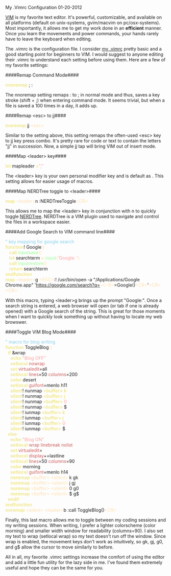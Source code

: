 My .Vimrc Configuration
01-20-2012    

[VIM][1] is my favorite text editor. It's powerful, customizable, and available on all platforms (default on unix-systems, gvim/macvim on pc/osx-systems). Most importantly, it allows me to get my work done in an **efficient** manner. Once you learn the movements and power commands, your hands rarely have to leave the keyboard when editing.

The .vimrc is the configuration file. I consider [my .vimrc][2] pretty basic and a good starting point for beginners to VIM. I would suggest to anyone editing their .vimrc to understand each setting before using them. Here are a few of my favorite settings:

####Remap Command Mode####
<div id="code">
<font color="#f0e68c"><b>nnoremap</b></font>&nbsp;;&nbsp;:<br>
</div>

The nnoremap setting remaps : to ; in normal mode and thus, saves a key stroke (shift + ;) when entering command mode. It seems trivial, but when a file is saved a 100 times in a day, it adds up.

####Remap &lt;esc&gt; to jj####
<div id="code">
<font color="#f0e68c"><b>inoremap</b></font>&nbsp;jj&nbsp;<font color="#ffdead">&lt;</font><font color="#ffdead">esc</font><font color="#ffdead">&gt;</font><br>
</div>

Similar to the setting above, this setting remaps the often-used &lt;esc&gt; key to jj key press combo. It's pretty rare for code or text to contain the letters "jj" in succession. Now, a simple jj tap will bring VIM out of insert mode.

####Map &lt;leader&gt; key####
<div id="code">
<font color="#f0e68c"><b>let</b></font>&nbsp;mapleader&nbsp;<font color="#f0e68c"><b>=</b></font><font color="#ffa0a0">&quot;,&quot;</font><br>
</div>

The &lt;leader&gt; key is your own personal modifier key and is default as \. This setting allows for easier usage of <leader> macros.

####Map NERDTree toggle to &lt;leader&gt;####
<div id="code">
<font color="#f0e68c"><b>map</b></font>&nbsp;<font color="#ffdead">&lt;</font><font color="#ffdead">leader</font><font color="#ffdead">&gt;</font>n&nbsp;:NERDTreeToggle<font color="#ffdead">&lt;</font><font color="#ffdead">CR</font><font color="#ffdead">&gt;</font><br>
</div>

This allows me to map the &lt;leader&gt; key in conjunction with n to quickly toggle [NERDTree][3]. NERDTree is a VIM plugin used to navigate and control the files in a workspace easier.

####Add Google Search to VIM command line####
<div id="code">
<font color="#87ceeb">&quot; key mapping for google search</font><br>
<font color="#f0e68c"><b>function</b></font>! Google<font color="#ffdead">()</font><br>
&nbsp;&nbsp;&nbsp;<font color="#f0e68c"><b>call</b></font>&nbsp;<font color="#98fb98">inputsave</font><font color="#ffdead">()</font><br>
&nbsp;&nbsp;&nbsp;<font color="#f0e68c"><b>let</b></font>&nbsp;searchterm&nbsp;<font color="#f0e68c"><b>=</b></font>&nbsp;<font color="#98fb98">input</font><font color="#ffdead">(</font><font color="#ffa0a0">'Google: '</font><font color="#ffdead">)</font><br>
&nbsp;&nbsp;&nbsp;<font color="#f0e68c"><b>call</b></font>&nbsp;<font color="#98fb98">inputrestore</font><font color="#ffdead">()</font><br>
&nbsp;&nbsp;&nbsp;<font color="#f0e68c"><b>return</b></font>&nbsp;searchterm<br>
<font color="#f0e68c"><b>endfunction</b></font><br>
<font color="#f0e68c"><b>map</b></font>&nbsp;<font color="#ffdead">&lt;</font><font color="#ffdead">leader</font><font color="#ffdead">&gt;</font>g&nbsp;<font color="#ffdead">&lt;</font><font color="#ffdead">ESC</font><font color="#ffdead">&gt;</font>:! /usr/bin/open -a &quot;/Applications/Google Chrome.app&quot; '<a href="https://google.com/search?q=">https://google.com/search?q=</a><font color="#ffdead">&lt;</font><font color="#ffdead">C-R</font><font color="#ffdead">&gt;</font>=Google()<font color="#ffdead">&lt;</font><font color="#ffdead">CR</font><font color="#ffdead">&gt;</font>'<font color="#ffdead">&lt;</font><font color="#ffdead">CR</font><font color="#ffdead">&gt;&lt;</font><font color="#ffdead">CR</font><font color="#ffdead">&gt;</font>
</div>

With this macro, typing <leader\>g brings up the prompt "Google:". Once a search string is entered, a web browser will open (or tab if one is already opened) with a Google search of the string. This is great for those moments when I want to quickly look something up without having to locate my web browswer.

####Toggle VIM Blog Mode####
<div id="code">
<font color="#87ceeb">&quot; macro for blog writing</font><br>
<font color="#f0e68c"><b>function</b></font>&nbsp;ToggleBlog<font color="#ffdead">()</font><br>
&nbsp;&nbsp;<font color="#f0e68c"><b>if</b></font>&nbsp;&amp;wrap<br>
&nbsp;&nbsp;&nbsp;&nbsp;<font color="#f0e68c"><b>echo</b></font>&nbsp;<font color="#ffa0a0">&quot;Blog OFF&quot;</font><br>
&nbsp;&nbsp;&nbsp;&nbsp;<font color="#f0e68c"><b>setlocal</b></font>&nbsp;<font color="#cd5c5c">nowrap</font><br>
&nbsp;&nbsp;&nbsp;&nbsp;<font color="#f0e68c"><b>set</b></font>&nbsp;<font color="#cd5c5c">virtualedit</font>=all<br>
&nbsp;&nbsp;&nbsp;&nbsp;<font color="#f0e68c"><b>setlocal</b></font>&nbsp;<font color="#cd5c5c">lines</font>=50&nbsp;<font color="#cd5c5c">columns</font>=200<br>
&nbsp;&nbsp;&nbsp;&nbsp;<font color="#f0e68c"><b>color</b></font>&nbsp;desert&nbsp;<br>
&nbsp;&nbsp;&nbsp;&nbsp;<font color="#f0e68c"><b>setlocal</b></font>&nbsp;<font color="#cd5c5c">guifont</font>=menlo<font color="#f0e68c"><b>:</b></font>h11<br>
&nbsp;&nbsp;&nbsp;&nbsp;<font color="#f0e68c"><b>silent</b></font>!&nbsp;nunmap&nbsp;<font color="#f0e68c"><b>&lt;</b></font><font color="#f0e68c"><b>buffer</b></font><font color="#f0e68c"><b>&gt;</b></font>&nbsp;<font color="#f0e68c"><b>k</b></font><br>
&nbsp;&nbsp;&nbsp;&nbsp;<font color="#f0e68c"><b>silent</b></font>!&nbsp;nunmap&nbsp;<font color="#f0e68c"><b>&lt;</b></font><font color="#f0e68c"><b>buffer</b></font><font color="#f0e68c"><b>&gt;</b></font>&nbsp;<font color="#f0e68c"><b>j</b></font><br>
&nbsp;&nbsp;&nbsp;&nbsp;<font color="#f0e68c"><b>silent</b></font>!&nbsp;nunmap&nbsp;<font color="#f0e68c"><b>&lt;</b></font><font color="#f0e68c"><b>buffer</b></font><font color="#f0e68c"><b>&gt;</b></font>&nbsp;<font color="#ffa0a0">0</font><br>
&nbsp;&nbsp;&nbsp;&nbsp;<font color="#f0e68c"><b>silent</b></font>!&nbsp;nunmap&nbsp;<font color="#f0e68c"><b>&lt;</b></font><font color="#f0e68c"><b>buffer</b></font><font color="#f0e68c"><b>&gt;</b></font>&nbsp;$<br>
&nbsp;&nbsp;&nbsp;&nbsp;<font color="#f0e68c"><b>silent</b></font>!&nbsp;iunmap&nbsp;<font color="#f0e68c"><b>&lt;</b></font><font color="#f0e68c"><b>buffer</b></font><font color="#f0e68c"><b>&gt;</b></font>&nbsp;<font color="#f0e68c"><b>k</b></font><br>
&nbsp;&nbsp;&nbsp;&nbsp;<font color="#f0e68c"><b>silent</b></font>!&nbsp;iunmap&nbsp;<font color="#f0e68c"><b>&lt;</b></font><font color="#f0e68c"><b>buffer</b></font><font color="#f0e68c"><b>&gt;</b></font>&nbsp;<font color="#f0e68c"><b>j</b></font><br>
&nbsp;&nbsp;&nbsp;&nbsp;<font color="#f0e68c"><b>silent</b></font>!&nbsp;iunmap&nbsp;<font color="#f0e68c"><b>&lt;</b></font><font color="#f0e68c"><b>buffer</b></font><font color="#f0e68c"><b>&gt;</b></font>&nbsp;<font color="#ffa0a0">0</font><br>
&nbsp;&nbsp;&nbsp;&nbsp;<font color="#f0e68c"><b>silent</b></font>!&nbsp;iunmap&nbsp;<font color="#f0e68c"><b>&lt;</b></font><font color="#f0e68c"><b>buffer</b></font><font color="#f0e68c"><b>&gt;</b></font>&nbsp;$<br>
&nbsp;&nbsp;<font color="#f0e68c"><b>else</b></font><br>
&nbsp;&nbsp;&nbsp;&nbsp;<font color="#f0e68c"><b>echo</b></font>&nbsp;<font color="#ffa0a0">&quot;Blog ON&quot;</font><br>
&nbsp;&nbsp;&nbsp;&nbsp;<font color="#f0e68c"><b>setlocal</b></font>&nbsp;<font color="#cd5c5c">wrap</font>&nbsp;<font color="#cd5c5c">linebreak</font>&nbsp;<font color="#cd5c5c">nolist</font><br>
&nbsp;&nbsp;&nbsp;&nbsp;<font color="#f0e68c"><b>set</b></font>&nbsp;<font color="#cd5c5c">virtualedit</font>=<br>
&nbsp;&nbsp;&nbsp;&nbsp;<font color="#f0e68c"><b>setlocal</b></font>&nbsp;<font color="#cd5c5c">display</font>+=lastline<br>
&nbsp;&nbsp;&nbsp;&nbsp;<font color="#f0e68c"><b>setlocal</b></font>&nbsp;<font color="#cd5c5c">lines</font>=50&nbsp;<font color="#cd5c5c">columns</font>=90<br>
&nbsp;&nbsp;&nbsp;&nbsp;<font color="#f0e68c"><b>color</b></font>&nbsp;morning&nbsp;<br>
&nbsp;&nbsp;&nbsp;&nbsp;<font color="#f0e68c"><b>setlocal</b></font>&nbsp;<font color="#cd5c5c">guifont</font>=menlo<font color="#f0e68c"><b>:</b></font>h14<br>
&nbsp;&nbsp;&nbsp;&nbsp;<font color="#f0e68c"><b>noremap</b></font>&nbsp;<font color="#ffdead">&lt;</font><font color="#ffdead">buffer</font><font color="#ffdead">&gt;</font>&nbsp;<font color="#ffdead">&lt;</font><font color="#ffdead">silent</font><font color="#ffdead">&gt;</font>&nbsp;k&nbsp;gk<br>
&nbsp;&nbsp;&nbsp;&nbsp;<font color="#f0e68c"><b>noremap</b></font>&nbsp;<font color="#ffdead">&lt;</font><font color="#ffdead">buffer</font><font color="#ffdead">&gt;</font>&nbsp;<font color="#ffdead">&lt;</font><font color="#ffdead">silent</font><font color="#ffdead">&gt;</font>&nbsp;j&nbsp;gj<br>
&nbsp;&nbsp;&nbsp;&nbsp;<font color="#f0e68c"><b>noremap</b></font>&nbsp;<font color="#ffdead">&lt;</font><font color="#ffdead">buffer</font><font color="#ffdead">&gt;</font>&nbsp;<font color="#ffdead">&lt;</font><font color="#ffdead">silent</font><font color="#ffdead">&gt;</font>&nbsp;0&nbsp;g0<br>
&nbsp;&nbsp;&nbsp;&nbsp;<font color="#f0e68c"><b>noremap</b></font>&nbsp;<font color="#ffdead">&lt;</font><font color="#ffdead">buffer</font><font color="#ffdead">&gt;</font>&nbsp;<font color="#ffdead">&lt;</font><font color="#ffdead">silent</font><font color="#ffdead">&gt;</font>&nbsp;$&nbsp;g$<br>
&nbsp;&nbsp;<font color="#f0e68c"><b>endif</b></font><br>
<font color="#f0e68c"><b>endfunction</b></font><br>
<font color="#f0e68c"><b>noremap</b></font>&nbsp;<font color="#ffdead">&lt;</font><font color="#ffdead">silent</font><font color="#ffdead">&gt;</font>&nbsp;<font color="#ffdead">&lt;</font><font color="#ffdead">leader</font><font color="#ffdead">&gt;</font>b&nbsp;:call ToggleBlog()<font color="#ffdead">&lt;</font><font color="#ffdead">CR</font><font color="#ffdead">&gt;</font><br>
</font>
</div>

Finally, this last macro allows me to toggle between my coding sessions and my writing sessions. When writing, I prefer a lighter colorscheme (color morning) and smaller width window for readability (columns=90). I also set my text to wrap (setlocal wrap) so my text doesn't run off the window. Since wrap is enabled, the movement keys don't work as intuitively, so gk, gj, g0, and g$ allow the cursor to move similarly to before.

All in all, my favorite .vimrc settings increase the comfort of using the editor and add a little fun utility for the lazy side in me. I've found them extremely useful and hope they can be the same for you.

[1]: http://en.wikipedia.org/wiki/Vim_(text_editor)
[2]: https://github.com/alexle/vimrc/blob/master/.vimrc
[3]: http://www.vim.org/scripts/script.php?script_id=1658
